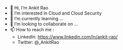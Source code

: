 - 👋 Hi, I’m Ankit Rao
- 👀 I’m interested in Cloud and Cloud Security
- 🌱 I’m currently learning ...
- 💞️ I’m looking to collaborate on ...
- 📫 How to reach me :
  -  LinkedIn: https://www.linkedin.com/in/ankit-rao/
  -  Twitter: @_AnkitRao

<!---
ankitsrao/ankitsrao is a ✨ special ✨ repository because its `README.md` (this file) appears on your GitHub profile.
You can click the Preview link to take a look at your changes.
--->
